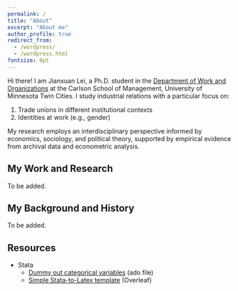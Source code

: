 ```yaml
---
permalink: /
title: "About"
excerpt: "About me"
author_profile: true
redirect_from: 
  - /wordpress/
  - /wordpress.html
fontsize: 9pt
---
```


Hi there! I am Jianxuan Lei, a Ph.D. student in the [Department of Work and Organizations](https://carlsonschool.umn.edu/departments/work-organizations-department) at the Carlson School of Management, University of Minnesota Twin Cities. I study industrial relations with a particular focus on:

1. Trade unions in different institutional contexts
2. Identities at work (e.g., gender)
      
My research employs an interdisciplinary perspective informed by economics, sociology, and political theory, supported by empirical evidence from archival data and econometric analysis.

## My Work and Research
To be added.

## My Background and History
To be added.

## Resources
* Stata
  * [Dummy out categorical variables](https://jianxuan-lei.github.io/posts/2022/10/dummyout/) (ado file)
  * [Simple Stata-to-Latex template](https://www.overleaf.com/read/kfxrxfbqsytm) (Overleaf)
